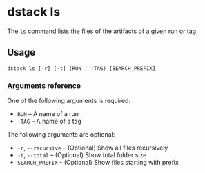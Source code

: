# dstack ls

The `ls` command lists the files of the artifacts of a given run or tag.

## Usage

```shell
dstack ls [-r] [-t] (RUN | :TAG) [SEARCH_PREFIX]
```

### Arguments reference

One of the following arguments is required:

- `RUN` – A name of a run
- `:TAG` – A name of a tag

The following arguments are optional:

- `-r`, `--recursive` – (Optional) Show all files recursively
- `-t`, `--total` – (Optional) Show total folder size
- `SEARCH_PREFIX` – (Optional) Show files starting with prefix